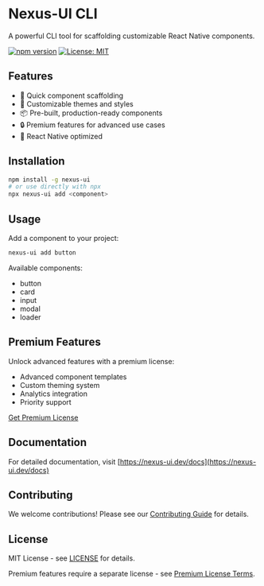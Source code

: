 # Nexus-UI CLI

A powerful CLI tool for scaffolding customizable React Native components.

[![npm version](https://img.shields.io/npm/v/nexus-ui.svg)](https://www.npmjs.com/package/nexus-ui)
[![License: MIT](https://img.shields.io/badge/License-MIT-yellow.svg)](https://opensource.org/licenses/MIT)

## Features

- 🚀 Quick component scaffolding
- 🎨 Customizable themes and styles
- 📦 Pre-built, production-ready components
- 🔒 Premium features for advanced use cases
- 📱 React Native optimized

## Installation

```bash
npm install -g nexus-ui
# or use directly with npx
npx nexus-ui add <component>
```

## Usage

Add a component to your project:

```bash
nexus-ui add button
```

Available components:
- button
- card
- input
- modal
- loader

## Premium Features

Unlock advanced features with a premium license:
- Advanced component templates
- Custom theming system
- Analytics integration
- Priority support

[Get Premium License](https://nexus-ui.dev/premium)

## Documentation

For detailed documentation, visit [https://nexus-ui.dev/docs](https://nexus-ui.dev/docs)

## Contributing

We welcome contributions! Please see our [Contributing Guide](CONTRIBUTING.md) for details.

## License

MIT License - see [LICENSE](LICENSE) for details.

Premium features require a separate license - see [Premium License Terms](https://nexus-ui.dev/premium/terms).